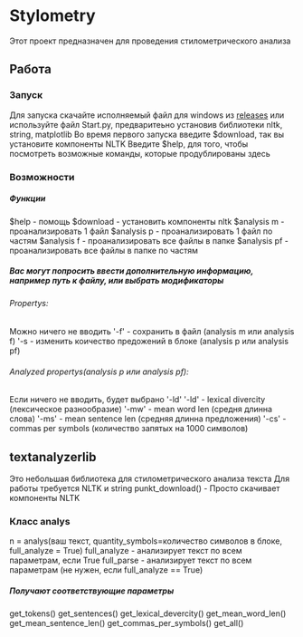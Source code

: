 # Stylometry
Этот проект предназначен для проведения стилометрического анализа
## Работа
### Запуск
Для запуска  скачайте исполняемый файл для windows из [releases](https://github.com/andreyegor/Stylometry/releases) или используйте файл Start.py, предваритеьно установив библиотеки nltk, string, matplotlib
Во время первого запуска введите $download, так вы установите компоненты NLTK
Введите $help, для того, чтобы посмотреть возможные команды, которые продублированы здесь
### Возможности
##### Функции
$help - помощь
$download - установить компоненты nltk
$analysis m - проанализировать 1 файл
$analysis p - проанализировать 1 файл по частям
$analysis f - проанализировать все файлы в папке
$analysis pf - проанализировать все файлы в папке по частям
##### Вас могут попросить ввести дополнительную информацию, например путь к файлу, или выбрать модификаторы
###### Propertys:
Можно ничего не вводить
'-f' - сохранить в файл (analysis m или analysis f)
'-s - изменить коичество предожений в блоке (analysis p или analysis pf)
###### Analyzed propertys(analysis p или analysis pf):
Если ничего не вводить, будет выбрано '-ld'
'-ld' - lexical divercity (лексическое разнообразие)
'-mw' - mean word len (средня длинна слова)
'-ms' - mean sentence len (средняя длинна предложения)
'-cs' - commas per symbols (количество запятых на 1000 символов)


## textanalyzerlib
Это небольшая библиотека для стилометрического анализа текста
Для работы требуется NLTK и string
punkt_download() - Просто скачивает компоненты NLTK
### Класс analys
n = analys(ваш текст, quantity_symbols=количество символов в блоке, full_analyze = True)
full_analyze - анализирует текст по всем параметрам, если True
full_parse - анализирует текст по всем параметрам (не нужен, если full_analyze == True)
##### Получают соответствующие параметры
get_tokens()
get_sentences()
get_lexical_devercity()
get_mean_word_len()
get_mean_sentence_len()
get_commas_per_symbols()
get_all()





